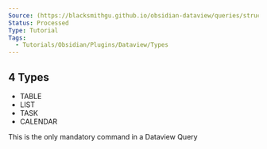 ```yaml
---
Source: (https://blacksmithgu.github.io/obsidian-dataview/queries/structure/)
Status: Processed
Type: Tutorial
Tags:
  - Tutorials/Obsidian/Plugins/Dataview/Types
---
```


## 4 Types

- TABLE
- LIST
- TASK
- CALENDAR

This is the only mandatory command in a Dataview Query